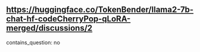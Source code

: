 ## https://huggingface.co/TokenBender/llama2-7b-chat-hf-codeCherryPop-qLoRA-merged/discussions/2

contains_question: no